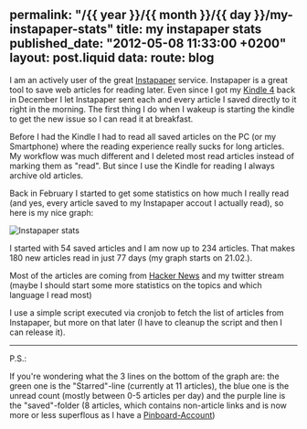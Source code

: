 permalink: "/{{ year }}/{{ month }}/{{ day }}/my-instapaper-stats"
title: my instapaper stats
published_date: "2012-05-08 11:33:00 +0200"
layout: post.liquid
data:
  route: blog
---
I am an actively user of the great [Instapaper](http://www.instapaper.com/)
service. Instapaper is a great tool to save web articles for reading later.
Even since I got my [Kindle 4](http://www.amazon.de/dp/B0051QVF7A/ref=tb_surl_kindle)
back in December I let Instapaper sent each and every article I saved directly
to it right in the morning.  The first thing I do when I wakeup is starting the
kindle to get the new issue so I can read it at breakfast.

Before I had the Kindle I had to read all saved articles on the PC (or my
Smartphone) where the reading experience really sucks for long articles.  My
workflow was much different and I deleted most read articles instead of marking
them as "read". But since I use the Kindle for reading I always archive old
articles.

Back in February I started to get some statistics on how much I really read
(and yes, every article saved to my Instapaper accout I actually read), so here
is my nice graph:

![Instapaper stats](http://tmp.fnordig.de/2012-05-08-instapaper-stats.png)

I started with 54 saved articles and I am now up to 234 articles. That makes
180 new articles read in just 77 days (my graph starts on 21.02.).

Most of the articles are coming from [Hacker News](http://news.ycombinator.com/)
and my twitter stream (maybe I should start some more statistics on the topics
and which language I read most)

I use a simple script executed via cronjob to fetch the list of articles from
Instapaper, but more on that later (I have to cleanup the script and then I can
release it).

-------

P.S.:

If you're wondering what the 3 lines on the bottom of the graph are: the green
one is the "Starred"-line (currently at 11 articles), the blue one is the
unread count (mostly between 0-5 articles per day) and the purple line is the
"saved"-folder (8 articles, which contains non-article links and is now more or less
superflous as I have a [Pinboard-Account](http://pinboard.in/u:badboy))
